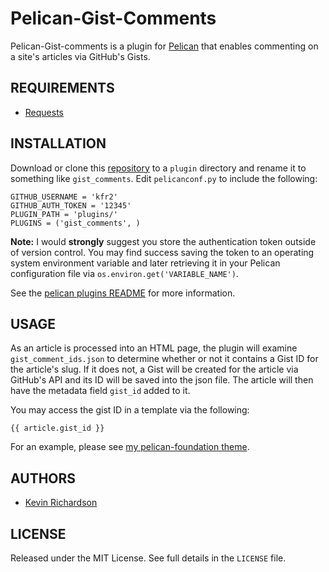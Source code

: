 # Pelican-Gist-Comments
Pelican-Gist-comments is a plugin for [Pelican](http://blog.getpelican.com/) that enables commenting on a site's articles via GitHub's Gists.

## REQUIREMENTS
 * [Requests](http://docs.python-requests.org/en/latest/)


## INSTALLATION
Download or clone this [repository](https://github.com/kfr2/pelican-gist-comments) to a `plugin` directory and rename it to something like `gist_comments`. Edit `pelicanconf.py` to include the following:

	GITHUB_USERNAME = 'kfr2'
	GITHUB_AUTH_TOKEN = '12345'
    PLUGIN_PATH = 'plugins/'
    PLUGINS = ('gist_comments', )

**Note:** I would **strongly** suggest you store the authentication token outside of version control. You may find success saving the token to an operating system environment variable and later retrieving it in your Pelican configuration file via `os.environ.get('VARIABLE_NAME')`.

See the [pelican plugins README](https://github.com/getpelican/pelican-plugins/) for more information.


## USAGE
As an article is processed into an HTML page, the plugin will examine `gist_comment_ids.json` to determine whether or not it contains a Gist ID for the article's slug. If it does not, a Gist will be created for the article via GitHub's API and its ID will be saved into the json file. The article will then have the metadata field `gist_id` added to it.

You may access the gist ID in a template via the following:

	{{ article.gist_id }}
	
For an example, please see [my pelican-foundation theme](https://github.com/kfr2/pelican-foundation/blob/master/templates/article.html#L19).


## AUTHORS
* [Kevin Richardson](https://github.com/kfr2)


## LICENSE
Released under the MIT License.  See full details in the `LICENSE` file.

